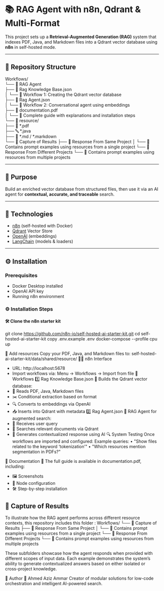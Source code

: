 # 📚 RAG Agent with n8n, Qdrant & Multi-Format

This project sets up a **Retrieval-Augmented Generation (RAG)** system that indexes PDF, Java, and Markdown files into a Qdrant vector database using **n8n** in self-hosted mode.

---

## 📁 Repository Structure

Workflows/  
└── 📂 RAG Agent  
    ├── 📄 Rag Knowledge Base.json  
    │   └── 🔧 Workflow 1: Creating the Qdrant vector database  
    ├── 📄 Rag Agent.json  
    │   └── 🤖 Workflow 2: Conversational agent using embeddings  
    ├── 📄 documentation.pdf  
    │   └── 📘 Complete guide with explanations and installation steps  
    └── 📂 resource/  
        ├── 📄 *.pdf  
        ├── 🔤 *.java  
        ├── 📝 *.md / *.markdown  
└── 📂 Capture of Results
    ├── 📂 Response From Same Project
    │   └── 🧪 Contains prompt examples using resources from a single project
    └── 📂 Response From Different Projects
        └── 🧪 Contains prompt examples using resources from multiple projects

---
## 🚀 Purpose

Build an enriched vector database from structured files, then use it via an AI agent for **contextual, accurate, and traceable** search.

---

## 🧰 Technologies

- [n8n](https://n8n.io/) (self-hosted with Docker)  
- [Qdrant](https://qdrant.tech/) Vector Store  
- [OpenAI](https://openai.com/) (embeddings)  
- [LangChain](https://www.langchain.com/) (models & loaders)

---

## ⚙️ Installation

### Prerequisites

- Docker Desktop installed  
- OpenAI API key  
- Running n8n environment

### ⚙️ Installation Steps

#### 🛠️ Clone the n8n starter kit

git clone https://github.com/n8n-io/self-hosted-ai-starter-kit.git
cd self-hosted-ai-starter-kit
copy .env.example .env
docker-compose --profile cpu up

📂 Add resources
Copy your PDF, Java, and Markdown files to:
self-hosted-ai-starter-kit/data/shared/resource/
🧑‍💻 n8n Interface
- URL: http://localhost:5678
- Import workflows via: Menu → Workflows → Import from file
🧠 Workflows
1️⃣ Rag Knowledge Base.json
📌 Builds the Qdrant vector database:
- 📄 Reads PDF, Java, Markdown files
- ✂️ Conditional extraction based on format
- 🔍 Converts to embeddings via OpenAI
- 📥 Inserts into Qdrant with metadata
2️⃣ Rag Agent.json
🤖 RAG Agent for augmented search:
- 💬 Receives user query
- 🔎 Searches relevant documents via Qdrant
- 🧠 Generates contextualized response using AI
🔍 System Testing
Once workflows are imported and configured:
Example queries:
• "Show files related to the keyword ‘tokenization’"
• "Which resources mention segmentation in PDFs?"

📄 Documentation
📘 The full guide is available in documentation.pdf, including:
- 🖼️ Screenshots
- 🧩 Node configuration
- 🛠️ Step-by-step installation

## 📸 Capture of Results


To illustrate how the RAG agent performs across different resource contexts, this repository includes this folder :
Workflows/
└── 📂 Capture of Results
    ├── 📂 Response From Same Project
    │   └── 🧪 Contains prompt examples using resources from a single project
    └── 📂 Response From Different Projects
        └── 🧪 Contains prompt examples using resources from multiple projects

These subfolders showcase how the agent responds when provided with different scopes of input data. Each example demonstrates the system’s ability to generate contextualized answers based on either isolated or cross-project knowledge.

📌 Author
👤 Ahmed Aziz Ammar
Creator of modular solutions for low-code orchestration and intelligent AI-powered search.







